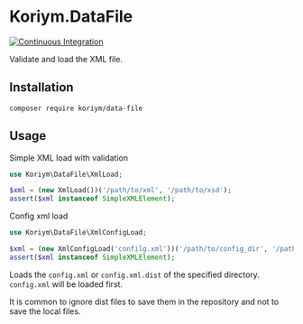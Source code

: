 # Koriym.DataFile
[![Continuous Integration](https://github.com/koriym/Koriym.DataFile/actions/workflows/continuous-integration.yml/badge.svg)](https://github.com/koriym/Koriym.DataFile/actions/workflows/continuous-integration.yml)

Validate and load the XML file.

## Installation

    composer require koriym/data-file

## Usage

Simple XML load with validation

```php
use Koriym\DataFile\XmlLoad;

$xml = (new XmlLoad())('/path/to/xml', '/path/to/xsd');
assert($xml instanceof SimpleXMLElement);
```

Config xml load

```php
use Koriym\DataFile\XmlConfigLoad;

$xml = (new XmlConfigLoad('confilg.xml'))('/path/to/config_dir', '/path/to/xsd');
assert($xml instanceof SimpleXMLElement);
```

Loads the `config.xml` or `config.xml.dist` of the specified directory.
`config.xml` will be loaded first.

It is common to ignore dist files to save them in the repository and not to save the local files.
